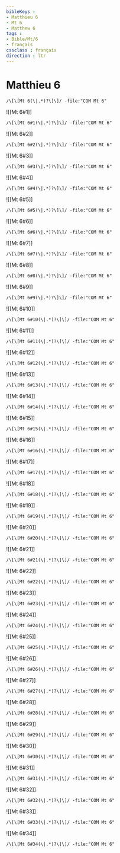 ```yaml
---
bibleKeys : 
- Matthieu 6
- Mt 6
- Matthew 6
tags : 
- Bible/Mt/6
- français
cssclass : français
direction : ltr
---
```


# Matthieu 6

```query
/\[\[Mt 6(\|.*)?\]\]/ -file:"COM Mt 6"
```



![[Mt 6#1]]

```query
/\[\[Mt 6#1(\|.*)?\]\]/ -file:"COM Mt 6"
```

![[Mt 6#2]]

```query
/\[\[Mt 6#2(\|.*)?\]\]/ -file:"COM Mt 6"
```

![[Mt 6#3]]

```query
/\[\[Mt 6#3(\|.*)?\]\]/ -file:"COM Mt 6"
```

![[Mt 6#4]]

```query
/\[\[Mt 6#4(\|.*)?\]\]/ -file:"COM Mt 6"
```

![[Mt 6#5]]

```query
/\[\[Mt 6#5(\|.*)?\]\]/ -file:"COM Mt 6"
```

![[Mt 6#6]]

```query
/\[\[Mt 6#6(\|.*)?\]\]/ -file:"COM Mt 6"
```

![[Mt 6#7]]

```query
/\[\[Mt 6#7(\|.*)?\]\]/ -file:"COM Mt 6"
```

![[Mt 6#8]]

```query
/\[\[Mt 6#8(\|.*)?\]\]/ -file:"COM Mt 6"
```

![[Mt 6#9]]

```query
/\[\[Mt 6#9(\|.*)?\]\]/ -file:"COM Mt 6"
```

![[Mt 6#10]]

```query
/\[\[Mt 6#10(\|.*)?\]\]/ -file:"COM Mt 6"
```

![[Mt 6#11]]

```query
/\[\[Mt 6#11(\|.*)?\]\]/ -file:"COM Mt 6"
```

![[Mt 6#12]]

```query
/\[\[Mt 6#12(\|.*)?\]\]/ -file:"COM Mt 6"
```

![[Mt 6#13]]

```query
/\[\[Mt 6#13(\|.*)?\]\]/ -file:"COM Mt 6"
```

![[Mt 6#14]]

```query
/\[\[Mt 6#14(\|.*)?\]\]/ -file:"COM Mt 6"
```

![[Mt 6#15]]

```query
/\[\[Mt 6#15(\|.*)?\]\]/ -file:"COM Mt 6"
```

![[Mt 6#16]]

```query
/\[\[Mt 6#16(\|.*)?\]\]/ -file:"COM Mt 6"
```

![[Mt 6#17]]

```query
/\[\[Mt 6#17(\|.*)?\]\]/ -file:"COM Mt 6"
```

![[Mt 6#18]]

```query
/\[\[Mt 6#18(\|.*)?\]\]/ -file:"COM Mt 6"
```

![[Mt 6#19]]

```query
/\[\[Mt 6#19(\|.*)?\]\]/ -file:"COM Mt 6"
```

![[Mt 6#20]]

```query
/\[\[Mt 6#20(\|.*)?\]\]/ -file:"COM Mt 6"
```

![[Mt 6#21]]

```query
/\[\[Mt 6#21(\|.*)?\]\]/ -file:"COM Mt 6"
```

![[Mt 6#22]]

```query
/\[\[Mt 6#22(\|.*)?\]\]/ -file:"COM Mt 6"
```

![[Mt 6#23]]

```query
/\[\[Mt 6#23(\|.*)?\]\]/ -file:"COM Mt 6"
```

![[Mt 6#24]]

```query
/\[\[Mt 6#24(\|.*)?\]\]/ -file:"COM Mt 6"
```

![[Mt 6#25]]

```query
/\[\[Mt 6#25(\|.*)?\]\]/ -file:"COM Mt 6"
```

![[Mt 6#26]]

```query
/\[\[Mt 6#26(\|.*)?\]\]/ -file:"COM Mt 6"
```

![[Mt 6#27]]

```query
/\[\[Mt 6#27(\|.*)?\]\]/ -file:"COM Mt 6"
```

![[Mt 6#28]]

```query
/\[\[Mt 6#28(\|.*)?\]\]/ -file:"COM Mt 6"
```

![[Mt 6#29]]

```query
/\[\[Mt 6#29(\|.*)?\]\]/ -file:"COM Mt 6"
```

![[Mt 6#30]]

```query
/\[\[Mt 6#30(\|.*)?\]\]/ -file:"COM Mt 6"
```

![[Mt 6#31]]

```query
/\[\[Mt 6#31(\|.*)?\]\]/ -file:"COM Mt 6"
```

![[Mt 6#32]]

```query
/\[\[Mt 6#32(\|.*)?\]\]/ -file:"COM Mt 6"
```

![[Mt 6#33]]

```query
/\[\[Mt 6#33(\|.*)?\]\]/ -file:"COM Mt 6"
```

![[Mt 6#34]]

```query
/\[\[Mt 6#34(\|.*)?\]\]/ -file:"COM Mt 6"
```

